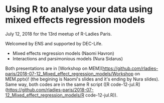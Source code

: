# Using R to analyse your data using mixed effects regression models

July 12, 2018 for the 13rd meetup of R-Ladies Paris. 

Welcomed by ENS and supported by DEC-Life. 

* Mixed effects regression models (Naomi Havron)
* Interactions and parsimonious models (Nura Sidarus)

Both presentations are in [Workshop on MEM](https://github.com/rladies-paris/2018-07-12_Mixed_effect_regression_models/Workshop on MEM.pptx)! (the begining is Naomi's slides and it's ending by Nura slides).
Same way, both codes are in the same R script ([R code-12-jul.R](https://github.com/rladies-paris/2018-07-12_Mixed_effect_regression_models/R code-12-jul.R)).
